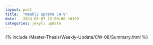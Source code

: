 ```yaml
---
layout: post
title:  "Weekly update CW-9"
date:   2024-03-07 12:00:00 +0100
categories: jekyll update
---
```


{% include /Master-Thesis/Weekly-Update/CW-08/Summary.html %}
